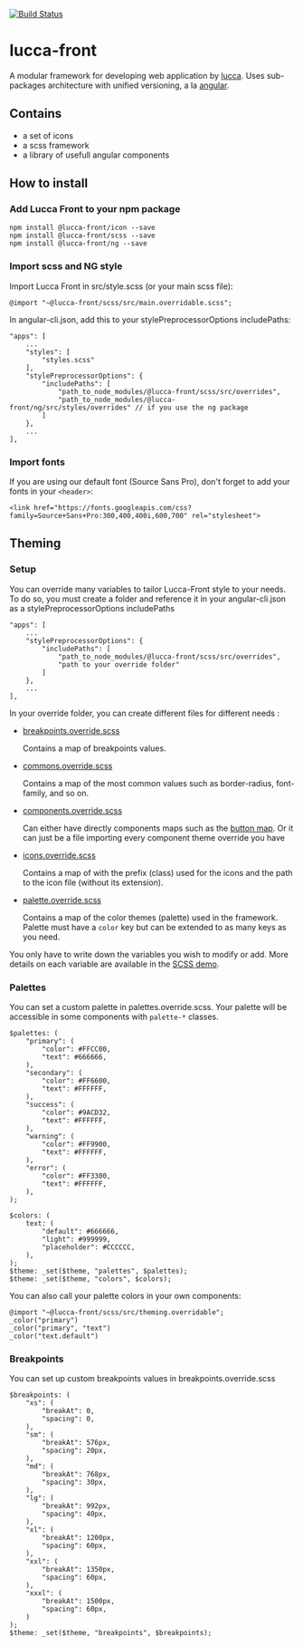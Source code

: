 [![Build Status](https://travis-ci.org/LuccaSA/lucca-front.svg?branch=master)](https://travis-ci.org/LuccaSA/lucca-front)
# lucca-front

A modular framework for developing web application by [lucca](http://www.lucca.fr).
Uses sub-packages architecture with unified versioning, a la [angular](https://github.com/angular/angular).

## Contains

 - a set of icons
 - a scss framework
 - a library of usefull angular components

## How to install

### Add Lucca Front to your npm package

```
npm install @lucca-front/icon --save
npm install @lucca-front/scss --save
npm install @lucca-front/ng --save
```

### Import scss and NG style

Import Lucca Front in src/style.scss (or your main scss file):

```
@import "~@lucca-front/scss/src/main.overridable.scss";
```

In angular-cli.json, add this to your stylePreprocessorOptions includePaths:

```
"apps": [
	...
	"styles": [
		"styles.scss"		
	],
	"stylePreprocessorOptions": {
		"includePaths": [
			"path_to_node_modules/@lucca-front/scss/src/overrides",
			"path_to_node_modules/@lucca-front/ng/src/styles/overrides" // if you use the ng package
		]
	},
	...
],
```

### Import fonts

If you are using our default font (Source Sans Pro), don't forget to add your fonts in your `<header>`:

```
<link href="https://fonts.googleapis.com/css?family=Source+Sans+Pro:300,400,400i,600,700" rel="stylesheet">
```

## Theming
### Setup

You can override many variables to tailor Lucca-Front style to your needs.
To do so, you must create a folder and reference it in your angular-cli.json as a stylePreprocessorOptions includePaths
```
"apps": [
	...
	"stylePreprocessorOptions": {
		"includePaths": [
			"path_to_node_modules/@lucca-front/scss/src/overrides",
			"path to your override folder"
		]
	},
	...
],
```

In your override folder, you can create different files for different needs :
* [breakpoints.override.scss](https://github.com/LuccaSA/lucca-front/blob/master/packages/scss/src/theming/_breakpoints.scss)

   Contains a map of breakpoints values.
* [commons.override.scss](https://github.com/LuccaSA/lucca-front/blob/master/packages/scss/src/theming/_commons.scss)

   Contains a map of the most common values such as border-radius, font-family, and so on.
* [components.override.scss](https://github.com/LuccaSA/lucca-front/blob/master/packages/scss/src/theming/_components.scss)

   Can either have directly components maps such as the [button map](https://github.com/LuccaSA/lucca-front/blob/master/packages/scss/src/theming/components/_button.theme.scss).
	 Or it can just be a file importing every component theme override you have
* [icons.override.scss](https://github.com/LuccaSA/lucca-front/blob/master/packages/scss/src/theming/_icons.scss)

   Contains a map of with the prefix (class) used for the icons and the path to the icon file (without its extension).
* [palette.override.scss](https://github.com/LuccaSA/lucca-front/blob/master/packages/scss/src/theming/_palettes.scss)

   Contains a map of the color themes (palette) used in the framework. Palette must have a `color` key but can be extended to as many keys as you need.

You only have to write down the variables you wish to modify or add. More details on each variable are available in the [SCSS demo](https://latest-lucca-front-luccasa.surge.sh/).

### Palettes

You can set a custom palette in palettes.override.scss. Your palette will be accessible in some components with `palette-*` classes.

```
$palettes: (
	"primary": (
		"color": #FFCC00,
		"text": #666666,
	),
	"secondary": (
		"color": #FF6600,
		"text": #FFFFFF,
	),
	"success": (
		"color": #9ACD32,
		"text": #FFFFFF,
	),
	"warning": (
		"color": #FF9900,
		"text": #FFFFFF,
	),
	"error": (
		"color": #FF3300,
		"text": #FFFFFF,
	),
);

$colors: (
	text: (
		"default": #666666,
		"light": #999999,
		"placeholder": #CCCCCC,
	),
);
$theme: _set($theme, "palettes", $palettes);
$theme: _set($theme, "colors", $colors);
```

You can also call your palette colors in your own components:

```
@import "~@lucca-front/scss/src/theming.overridable";
_color("primary")
_color("primary", "text")
_color("text.default")
```

### Breakpoints

You can set up custom breakpoints values in breakpoints.override.scss

```
$breakpoints: (
	"xs": (
		"breakAt": 0,
		"spacing": 0,
	),
	"sm": (
		"breakAt": 576px,
		"spacing": 20px,
	),
	"md": (
		"breakAt": 768px,
		"spacing": 30px,
	),
	"lg": (
		"breakAt": 992px,
		"spacing": 40px,
	),
	"xl": (
		"breakAt": 1200px,
		"spacing": 60px,
	),
	"xxl": (
		"breakAt": 1350px,
		"spacing": 60px,
	),
	"xxxl": (
		"breakAt": 1500px,
		"spacing": 60px,
	)
);
$theme: _set($theme, "breakpoints", $breakpoints);
```

